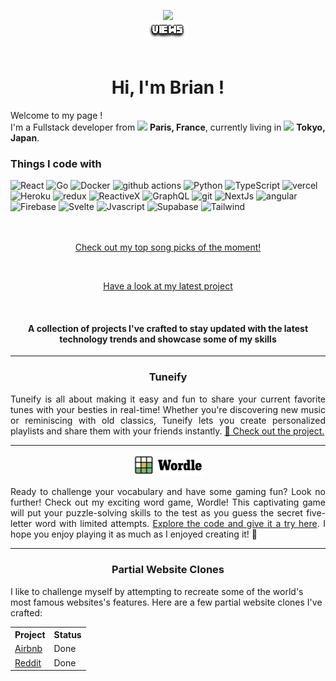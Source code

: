 <p align="center">
<!---
Original repl.it tends to be down
  <a href="https://count.getloli.com/"><img src="https://count.getloli.com/get/@:dcBrian"></a>
-->
  <a href="https://count.getloli.com/"><img src="https://count.chiya.dev/get/@:dcBrian"></a>  
 
  <br>
   <img src="./images/VIEWS.png">
  <br>
  <br>

<h1 align="center"> Hi, I'm Brian !
</h1>
<p align='center'>
<p>Welcome to my page ! <Br/>I'm a Fullstack developer from <img src="https://cdn-icons-png.flaticon.com/512/197/197560.png" width="13"/> <b>Paris, France</b>, currently living in <img src="https://cdn-icons-png.flaticon.com/512/197/197604.png" width="13"/> <b>Tokyo, Japan</b>. </p>


<h3>Things I code with</h3>
<div>
  <img alt="React" src="https://img.shields.io/badge/-React-45b8d8?style=flat-square&logo=react&logoColor=white" />
  <img alt="Go" src="https://img.shields.io/badge/-Go-8DD6F9?style=flat-square&logo=go&logoColor=white" /> 
  <img alt="Docker" src="https://img.shields.io/badge/-Docker-46a2f1?style=flat-square&logo=docker&logoColor=white" />
  <img alt="github actions" src="https://img.shields.io/badge/-Github_Actions-2088FF?style=flat-square&logo=github-actions&logoColor=white" />
  <img alt="Python" src="https://img.shields.io/badge/-Python-1a73e8?style=flat-square&logo=python&logoColor=white" />  
  <img alt="TypeScript" src="https://img.shields.io/badge/-TypeScript-007ACC?style=flat-square&logo=typescript&logoColor=white" />
  <img alt="vercel" src="https://img.shields.io/badge/-Vercel-5849BE?style=flat-square&logo=vercel&logoColor=white" />
  <img alt="Heroku" src="https://img.shields.io/badge/-Heroku-430098?style=flat-square&logo=heroku&logoColor=white" />
  <img alt="redux" src="https://img.shields.io/badge/-Redux-764ABC?style=flat-square&logo=redux&logoColor=white" />
  <img alt="ReactiveX" src="https://img.shields.io/badge/-RxJs-B7178C?style=flat-square&logo=reactivex&logoColor=white" />
  <img alt="GraphQL" src="https://img.shields.io/badge/-GraphQL-E10098?style=flat-square&logo=graphql&logoColor=white" />
  <img alt="git" src="https://img.shields.io/badge/-Git-CC6699?style=flat-square&logo=git&logoColor=white" />
  <img alt="NextJs" src="https://img.shields.io/badge/-NextJs-ea2845?style=flat-square&logo=nextdotjs&logoColor=white" />
  <img alt="angular" src="https://img.shields.io/badge/-Angular-DD0031?style=flat-square&logo=angular&logoColor=white" />
  <img alt="Firebase" src="https://img.shields.io/badge/-Firebase-EC4A3F?style=flat-square&logo=firebase&logoColor=white" />
  <img alt="Svelte" src="https://img.shields.io/badge/-Svelte-FB542B?style=flat-square&logo=svelte&logoColor=white" />
  <img alt="Jvascript" src="https://img.shields.io/badge/-Javascript-FFBF00?style=flat-square&logo=javascript&logoColor=white" />
  <img alt="Supabase" src="https://img.shields.io/badge/-Supabase-13aa52?style=flat-square&logo=supabase&logoColor=white" />
  <img alt="Tailwind" src="https://img.shields.io/badge/-Tailwind_CSS-43853d?style=flat-square&logo=tailwindcss&logoColor=white" />
</div>

  <br>
  <br>
  
<p align="center">
  <a href="https://tuneify-dcbrian.vercel.app/list?user=Brian" align="center">
    Check out my top song picks of the moment!
  </a>
</p>

  <br>
  
<p align="center">
  <a href="https://rb.gy/ep5tg" align="center">
    Have a look at my latest project
  </a>
</p>

  <br>
  
  <h4 align="center">
A collection of projects I've crafted to stay updated with the latest technology trends and showcase some of my skills
  </h4>

---

<h3 align="center">Tuneify</h3>
  
<p align="justify"> Tuneify is all about making it easy and fun to share your current favorite tunes with your besties in real-time! Whether you're discovering new music or reminiscing with old classics, Tuneify lets you create personalized playlists and share them with your friends instantly. <a href="https://github.com/dcBrian/wordle"> 🎵 Check out the project. </a></p>

---

<p align="center">
  <a href="https://github.com/dcBrian/wordle" align="center">
    <img  src="./images/wordle.svg" width="115px"  />
  </a>
</p>

<p align="justify"> Ready to challenge your vocabulary and have some gaming fun? Look no further! Check out my exciting word game, Wordle! This captivating game will put your puzzle-solving skills to the test as you guess the secret five-letter word with limited attempts. <a href="https://github.com/dcBrian/wordle">Explore the code and give it a try here</a>. I hope you enjoy playing it as much as I enjoyed creating it! 🌟 </p>

---

<h3 align="center">Partial Website Clones</h3>

I like to challenge myself by attempting to recreate some of the world's most famous websites's features. Here are a few partial website clones I've crafted:

  <table align="center"> 
    <tr>
      <th>Project</th>
      <th>Status</th>
    </tr>
    <tr>
      <td><a href="https://github.com/dcBrian/Airbnb">Airbnb</a></td>
      <td>Done</td>
    </tr>
    <tr>
      <td><a href="https://github.com/dcBrian/Reddit">Reddit</a></td>
      <td>Done</td>
    </tr>
  </table>

  <br>



